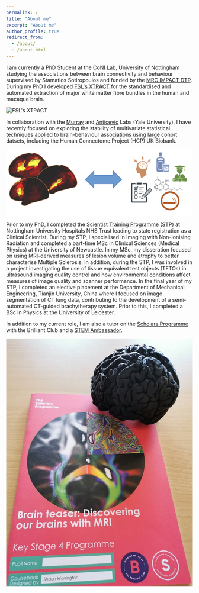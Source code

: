 ```yaml
---
permalink: /
title: "About me"
excerpt: "About me"
author_profile: true
redirect_from:
  - /about/
  - /about.html
---
```


I am currently a PhD Student at the [CoNI Lab](https://spmic-uon.github.io/conilab/), University of Nottingham studying the associations between brain connectivity and behaviour supervised by Stamatios Sotiropoulos and funded by the [MRC IMPACT DTP](https://more.bham.ac.uk/mrc-impact/). During my PhD I developed [FSL's XTRACT](https://fsl.fmrib.ox.ac.uk/fsl/fslwiki/XTRACT) for the standardised and automated extraction of major white matter fibre bundles in the human and macaque brain.

![FSL's XTRACT](/images/HCP_xtract.gif)

In collaboration with the [Murray](https://medicine.yale.edu/lab/murray/) and [Anticevic](https://medicine.yale.edu/lab/anticevic/) Labs (Yale University), I have recently focused on exploring the stability of multivariate statistical techniques applied to brain-behaviour associations using large cohort datsets, including the Human Connectome Project (HCP) UK Biobank.

![FSL's XTRACT](/images/brain-behaviour.png)

Prior to my PhD, I completed the [Scientist Training Programme (STP)](https://nshcs.hee.nhs.uk/programmes/stp/) at Nottingham University Hospitals NHS Trust leading to state registration as a Clinical Scientist. During my STP, I specialised in Imaging with Non-Ionising Radiation and completed a part-time MSc in Clinical Sciences (Medical Physics) at the University of Newcastle. In my MSc, my disseration focused on using MRI-derived measures of lesion volume and atrophy to better characterise Multiple Sclerosis. In addition, during the STP, I was involved in a project investigating the use of tissue equivalent test objects (TETOs) in ultrasound imaging quality control and how environmental conditions affect measures of image quality and scanner performance. In the final year of my STP, I completed an elective placement at the Department of Mechanical Engineering, Tianjin University, China where I focused on image segmentation of CT lung data, contributing to the development of a semi-automated CT-guided brachytherapy system. Prior to this, I completed a BSc in Physics at the University of Leicester.

In addition to my current role, I am also a tutor on the [Scholars Programme](https://thebrilliantclub.org/the-scholars-programme/) with the Brilliant Club and a [STEM Ambassador](https://www.stem.org.uk/stem-ambassadors).

![Brilliant Club Handbook](/images/brilliantclub.jpeg)

